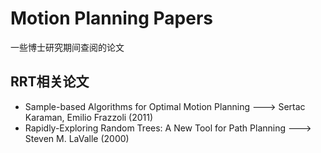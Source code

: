 # Motion Planning Papers
一些博士研究期间查阅的论文

## RRT相关论文
- Sample-based Algorithms for Optimal Motion Planning ---> Sertac  Karaman, Emilio  Frazzoli (2011)
- Rapidly-Exploring Random Trees: A New Tool for Path Planning ---> Steven M. LaValle (2000)

